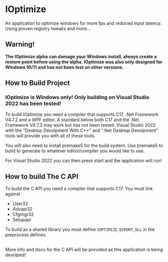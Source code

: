 # IOptimize
An application to optimize windows for more fps and reduced input latency. Using proven registry tweaks and more...

## Warning!

**The IOptimize alpha can damage your Windows install, always create a restore point before using the alpha. IOptimize was also only designed for Windows 10/11 and has not been test on other versions.**

## How to Build Project

### **IOptimize is Windows only! Only building on Visual Studio 2022 has been tested!**

To build IOptimize you need a compiler that supports C17, .Net Framework V4.7.2 and a WPF editor. A standard below both C17 and the .Net Framework V4.7.2 may work but has not been tested. Visual Studio 2022 with the "Desktop Devolpment With C++" and ".Net Desktop Devolpment" tools will provide you with all of these tools.

You will also need to install premake5 for the build system. Use premake5 to build to generate to whatever editor/compiler you would like to use. 

For Visual Studio 2022 you can then press start and the application will run!

## How to build The C API

To build the C API you need a compiler that supports C17. You must link against 
- User32
- Advapi32
- Cfgmgr32
- Setupapi

To build as a shared library you must define `IOPTIMIZE_EXPORT_DLL` in the preprocess defines.

##

More info and docs for the C API will be provided as this application is being devolped!
